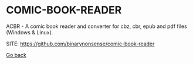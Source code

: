 # COMIC-BOOK-READER
 
 ACBR - A comic book reader and converter for cbz, cbr, epub and 
 pdf files (Windows & Linux).
 
 SITE: https://github.com/binarynonsense/comic-book-reader

 [Go back](https://portable-linux-apps.github.io/apps.html)
